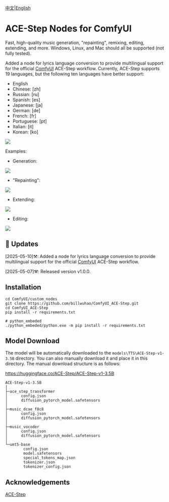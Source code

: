 [中文](README-CN.md)|[English](README.md)

# ACE-Step Nodes for ComfyUI

Fast, high-quality music generation, "repainting", remixing, editing, extending, and more.  Windows, Linux, and Mac should all be supported (not fully tested).

Added a node for lyrics language conversion to provide multilingual support for the official [ComfyUI](https://docs.comfy.org/tutorials/audio/ace-step/ace-step-v1) ACE-Step workflow. Currently, ACE-Step supports 19 languages, but the following ten languages have better support:
- English
- Chinese: [zh]
- Russian: [ru]
- Spanish: [es]
- Japanese: [ja]
- German: [de]
- French: [fr]
- Portuguese: [pt]
- Italian: [it]
- Korean: [ko]

![](https://github.com/billwuhao/ComfyUI_ACE-Step/blob/main/images/2025-05-10_19-26-46.png)

Examples:

- Generation:

![](https://github.com/billwuhao/ComfyUI_ACE-Step/blob/main/images/2025-05-07_19-53-51.png)

- "Repainting":

![](https://github.com/billwuhao/ComfyUI_ACE-Step/blob/main/images/2025-05-07_19-59-22.png)

- Extending:

![](https://github.com/billwuhao/ComfyUI_ACE-Step/blob/main/images/2025-05-07_20-04-02.png)

- Editing:

![](https://github.com/billwuhao/ComfyUI_ACE-Step/blob/main/images/2025-05-07_20-09-52.png)

## 📣 Updates

[2025-05-10]⚒️: Added a node for lyrics language conversion to provide multilingual support for the official [ComfyUI](https://docs.comfy.org/tutorials/audio/ace-step/ace-step-v1) ACE-Step workflow.

[2025-05-07]⚒️: Released version v1.0.0.

## Installation

```
cd ComfyUI/custom_nodes
git clone https://github.com/billwuhao/ComfyUI_ACE-Step.git
cd ComfyUI_ACE-Step
pip install -r requirements.txt

# python_embeded
./python_embeded/python.exe -m pip install -r requirements.txt
```

## Model Download

The model will be automatically downloaded to the `models\TTS\ACE-Step-v1-3.5B` directory. You can also manually download it and place it in this directory. The manual download structure is as follows:

https://huggingface.co/ACE-Step/ACE-Step-v1-3.5B

```
ACE-Step-v1-3.5B
│
├─ace_step_transformer
│      config.json
│      diffusion_pytorch_model.safetensors
│
├─music_dcae_f8c8
│      config.json
│      diffusion_pytorch_model.safetensors
│
├─music_vocoder
│      config.json
│      diffusion_pytorch_model.safetensors
│
└─umt5-base
        config.json
        model.safetensors
        special_tokens_map.json
        tokenizer.json
        tokenizer_config.json
```

## Acknowledgements

[ACE-Step](https://github.com/ace-step/ACE-Step)
